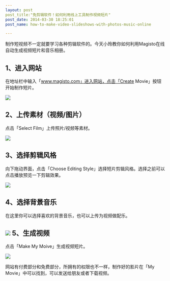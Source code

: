 ```yaml
---
layout: post
post_title:"免剪辑软件！如何利用线上工具制作视频短片"
post_date: 2014-03-30 18:25:01
post_name: how-to-make-video-slideshows-with-photos-music-online

---
```


制作短视频不一定就要学习各种剪辑软件的。今天小玲教你如何利用Magisto在线自动生成视频短片和音乐相册。

## 1、进入网站

在地址栏中输入「www.magisto.com」进入网站，点击「Create Movie」按钮开始制作短片。

![](http://mmbiz.qpic.cn/mmbiz/z3T1vlHdIXib7v9TBgjykGlkicVdf7Fx6kmrrmjseqtTspyfJrTNich1AsdEy3XeTr7KicmiaGVEvibfcEXicVMJlwunw/0)

## 2、上传素材（视频/图片）

点击「Select Film」上传照片/视频等素材。

![](http://mmbiz.qpic.cn/mmbiz/z3T1vlHdIXib7v9TBgjykGlkicVdf7Fx6kFJ6xp1ubecUQoGHMMXhO1vkwK7xFOOcPLpRLKibEduIBgibYaicAddTeQ/0)

## 3、选择剪辑风格

向下拖动界面，点击「Choose Editing Style」选择短片剪辑风格。选择之前可以点击播放预览一下剪辑效果。

![](http://mmbiz.qpic.cn/mmbiz/z3T1vlHdIXib7v9TBgjykGlkicVdf7Fx6kTT7D58UsBzY0TPzpsticT7nticYf4t65FuuS2B1cUSoialib7XbAr2GCag/0)

## 4、选择背景音乐

在这里你可以选择喜欢的背景音乐，也可以上传为视频做配乐。

## ![](http://mmbiz.qpic.cn/mmbiz/z3T1vlHdIXib7v9TBgjykGlkicVdf7Fx6kUUo6dtDyejJYh0PqHEW4JDCVlIFKsMticesuZDqjg3SJdI2o8b8Oo7A/0) 5、生成视频

点击「Make My Moive」生成视频短片。

![](http://mmbiz.qpic.cn/mmbiz/z3T1vlHdIXib7v9TBgjykGlkicVdf7Fx6kicXBhyBydnqEvadRO673cR9UB6oSVPibE6caDJFZZmpHgw7QtwRaT16w/0)

网站有付费部分和免费部分，所拥有的权限也不一样，制作好的影片在「My Movie」中可以找到，可以发送给朋友或者下载视频。


